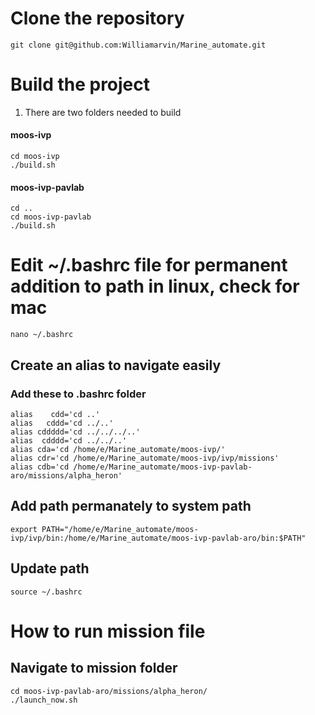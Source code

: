 # Clone the repository
```
git clone git@github.com:Williamarvin/Marine_automate.git
```

# Build the project
1. There are two folders needed to build
 
#### moos-ivp
```
cd moos-ivp
./build.sh
```

#### moos-ivp-pavlab
```
cd ..
cd moos-ivp-pavlab
./build.sh
```

# Edit ~/.bashrc file for permanent addition to path in linux, check for mac
```
nano ~/.bashrc
```

## Create an alias to navigate easily
### Add these to .bashrc folder
```
alias    cdd='cd ..'
alias   cddd='cd ../..'
alias cddddd='cd ../../../..'
alias  cdddd='cd ../../..'
alias cda='cd /home/e/Marine_automate/moos-ivp/'
alias cdr='cd /home/e/Marine_automate/moos-ivp/ivp/missions'
alias cdb='cd /home/e/Marine_automate/moos-ivp-pavlab-aro/missions/alpha_heron'
```

## Add path permanately to system path
```
export PATH="/home/e/Marine_automate/moos-ivp/ivp/bin:/home/e/Marine_automate/moos-ivp-pavlab-aro/bin:$PATH"
```

## Update path
```
source ~/.bashrc
```

# How to run mission file
## Navigate to mission folder

```
cd moos-ivp-pavlab-aro/missions/alpha_heron/
./launch_now.sh
```